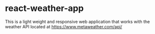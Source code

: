 # react-weather-app
This is a light weight and responsive web application that works with the weather API located at https://www.metaweather.com/api/ 
